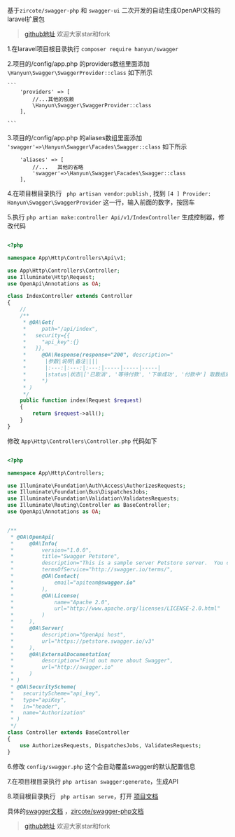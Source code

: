 基于` zircote/swagger-php ` 和 ` swagger-ui ` 二次开发的自动生成OpenAPI文档的laravel扩展包
 
> [github地址](https://github.com/hanyunmuyu/laravel-swagger) 欢迎大家star和fork
 
 1.在laravel项目根目录执行 `composer require hanyun/swagger`
 
 2.项目的/config/app.php 的providers数组里面添加 ` \Hanyun\Swagger\SwaggerProvider::class `
    如下所示
    
    ```
        'providers' => [
            //...其他的依赖
            \Hanyun\Swagger\SwaggerProvider::class
        ],

    ```
 
 3.项目的/config/app.php 的aliases数组里面添加 ` 'swagger'=>\Hanyun\Swagger\Facades\Swagger::class `
    如下所示
    
```
    'aliases' => [
        //...   其他的省略
        'swagger'=>\Hanyun\Swagger\Facades\Swagger::class
    ],

```

4.在项目根目录执行 `  php artisan vendor:publish ` , 找到 ` [4 ] Provider: Hanyun\Swagger\SwaggerProvider ` 这一行，输入前面的数字，按回车

5.执行 ` php artian make:controller Api/v1/IndexController ` 生成控制器，修改代码

``` php

<?php

namespace App\Http\Controllers\Api\v1;

use App\Http\Controllers\Controller;
use Illuminate\Http\Request;
use OpenApi\Annotations as OA;

class IndexController extends Controller
{
    //
    /**
     * @OA\Get(
     *     path="/api/index",
     *   security={{
     *     "api_key":{}
     *   }},
     *     @OA\Response(response="200", description="
     *      |参数|说明|备注||||
     *      |:---:|:---:|:---:|-----|-----|-----|
     *      |status|状态|['已取消', '等待付款', '下单成功', '付款中'] 取数组索引||||
     *     ")
     * )
     */
    public function index(Request $request)
    {
        return $request->all();
    }
}


```

修改 ` App\Http\Controllers\Controller.php ` 代码如下

``` php

<?php

namespace App\Http\Controllers;

use Illuminate\Foundation\Auth\Access\AuthorizesRequests;
use Illuminate\Foundation\Bus\DispatchesJobs;
use Illuminate\Foundation\Validation\ValidatesRequests;
use Illuminate\Routing\Controller as BaseController;
use OpenApi\Annotations as OA;


/**
 * @OA\OpenApi(
 *     @OA\Info(
 *         version="1.0.0",
 *         title="Swagger Petstore",
 *         description="This is a sample server Petstore server.  You can find out more about Swagger at [http://swagger.io](http://swagger.io) or on [irc.freenode.net, #swagger](http://swagger.io/irc/).  For this sample, you can use the api key `special-key` to test the authorization filters.",
 *         termsOfService="http://swagger.io/terms/",
 *         @OA\Contact(
 *             email="apiteam@swagger.io"
 *         ),
 *         @OA\License(
 *             name="Apache 2.0",
 *             url="http://www.apache.org/licenses/LICENSE-2.0.html"
 *         )
 *     ),
 *     @OA\Server(
 *         description="OpenApi host",
 *         url="https://petstore.swagger.io/v3"
 *     ),
 *     @OA\ExternalDocumentation(
 *         description="Find out more about Swagger",
 *         url="http://swagger.io"
 *     )
 * )
 * @OA\SecurityScheme(
 *   securityScheme="api_key",
 *   type="apiKey",
 *   in="header",
 *   name="Authorization"
 * )
 */
class Controller extends BaseController
{
    use AuthorizesRequests, DispatchesJobs, ValidatesRequests;
}

```

6.修改 ` config/swagger.php ` 这个会自动覆盖swagger的默认配置信息

7.在项目根目录执行 ` php artisan swagger:generate `，生成API

8.项目根目录执行 `  php artisan serve `，打开 [项目文档](http://127.0.0.1:8000/swagger)

具体的[swagger文档](https://swagger.io/) ，[zircote/swagger-php文档](https://github.com/zircote/swagger-php)

> [github地址](https://github.com/hanyunmuyu/laravel-swagger) 欢迎大家star和fork
